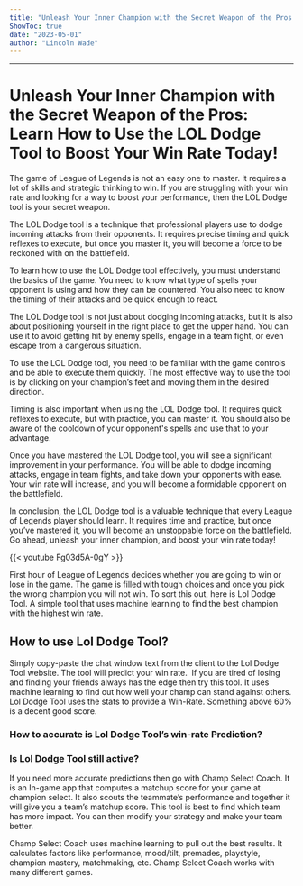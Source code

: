 ```yaml
---
title: "Unleash Your Inner Champion with the Secret Weapon of the Pros: Learn How to Use the LOL Dodge Tool to Boost Your Win Rate Today!"
ShowToc: true 
date: "2023-05-01"
author: "Lincoln Wade"
---
```

*****
# Unleash Your Inner Champion with the Secret Weapon of the Pros: Learn How to Use the LOL Dodge Tool to Boost Your Win Rate Today!

The game of League of Legends is not an easy one to master. It requires a lot of skills and strategic thinking to win. If you are struggling with your win rate and looking for a way to boost your performance, then the LOL Dodge tool is your secret weapon.

The LOL Dodge tool is a technique that professional players use to dodge incoming attacks from their opponents. It requires precise timing and quick reflexes to execute, but once you master it, you will become a force to be reckoned with on the battlefield.

To learn how to use the LOL Dodge tool effectively, you must understand the basics of the game. You need to know what type of spells your opponent is using and how they can be countered. You also need to know the timing of their attacks and be quick enough to react.

The LOL Dodge tool is not just about dodging incoming attacks, but it is also about positioning yourself in the right place to get the upper hand. You can use it to avoid getting hit by enemy spells, engage in a team fight, or even escape from a dangerous situation.

To use the LOL Dodge tool, you need to be familiar with the game controls and be able to execute them quickly. The most effective way to use the tool is by clicking on your champion’s feet and moving them in the desired direction.

Timing is also important when using the LOL Dodge tool. It requires quick reflexes to execute, but with practice, you can master it. You should also be aware of the cooldown of your opponent's spells and use that to your advantage.

Once you have mastered the LOL Dodge tool, you will see a significant improvement in your performance. You will be able to dodge incoming attacks, engage in team fights, and take down your opponents with ease. Your win rate will increase, and you will become a formidable opponent on the battlefield.

In conclusion, the LOL Dodge tool is a valuable technique that every League of Legends player should learn. It requires time and practice, but once you’ve mastered it, you will become an unstoppable force on the battlefield. Go ahead, unleash your inner champion, and boost your win rate today!

{{< youtube Fg03d5A-0gY >}} 



First hour of League of Legends decides whether you are going to win or lose in the game. The game is filled with tough choices and once you pick the wrong champion you will not win. To sort this out, here is Lol Dodge Tool. A simple tool that uses machine learning to find the best champion with the highest win rate.
 
## How to use Lol Dodge Tool?
 
Simply copy-paste the chat window text from the client to the Lol Dodge Tool website. The tool will predict your win rate.  If you are tired of losing and finding your friends always has the edge then try this tool. It uses machine learning to find out how well your champ can stand against others. Lol Dodge Tool uses the stats to provide a Win-Rate. Something above 60% is a decent good score.
 

 
### How to accurate is Lol Dodge Tool’s win-rate Prediction?
 
### Is Lol Dodge Tool still active?
 
If you need more accurate predictions then go with Champ Select Coach. It is an In-game app that computes a matchup score for your game at champion select. It also scouts the teammate’s performance and together it will give you a team’s matchup score. This tool is best to find which team has more impact. You can then modify your strategy and make your team better.
 
Champ Select Coach uses machine learning to pull out the best results. It calculates factors like performance, mood/tilt, premades, playstyle, champion mastery, matchmaking, etc. Champ Select Coach works with many different games.



